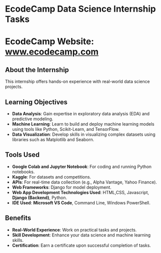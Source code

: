 
# EcodeCamp Data Science Internship Tasks
# EcodeCamp Website: www.ecodecamp.com
## About the Internship

This internship offers hands-on experience with real-world data science projects.

## Learning Objectives

- **Data Analysis**: Gain expertise in exploratory data analysis (EDA) and predictive modeling.
- **Machine Learning**: Learn to build and deploy machine learning models using tools like Python, Scikit-Learn, and TensorFlow.
- **Data Visualization**: Develop skills in visualizing complex datasets using libraries such as Matplotlib and Seaborn.

## Tools Used

- **Google Colab and Jupyter Notebook**: For coding and running Python notebooks.
- **Kaggle**: For datasets and competitions.
- **APIs**: For real-time data collection (e.g., Alpha Vantage, Yahoo Finance).
- **Web Frameworks**: Django for model deployment.
- **Web App Development Technologies Used**: HTML,CSS, Javascript, **Django (Backend)**, Python.
- **IDE Used**: **Microsoft VS Code**, Command Line, Windows PowerShell.

## Benefits

- **Real-World Experience**: Work on practical tasks and projects.
- **Skill Development**: Enhance your data science and machine learning skills.
- **Certification**: Earn a certificate upon successful completion of tasks.

